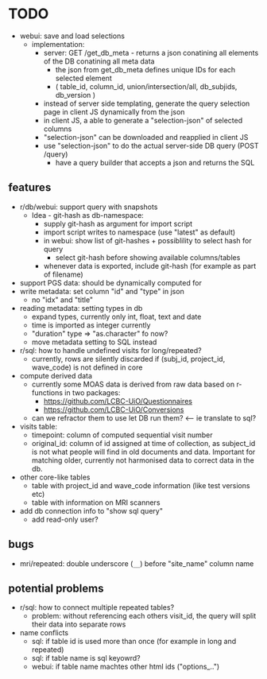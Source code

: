 # TODO
  * webui: save and load selections
    * implementation:
      * server: GET /get_db_meta - returns a json conatining all elements of the DB conatining all meta data
        * the json from get_db_meta defines unique IDs for each selected element 
        * ( table_id, column_id, union/intersection/all, db_subjids, db_version )
      * instead of server side templating, generate the query selection page in client JS dynamically from the json
      * in client JS, a able to generate a "selection-json" of selected columns
      * "selection-json" can be downloaded and reapplied in client JS
      * use "selection-json" to do the actual server-side DB query (POST /query)
        * have a query builder that accepts a json and returns the SQL
   

## features
  * r/db/webui: support query with snapshots
    * Idea - git-hash as db-namespace:
      * supply git-hash as argument for import script
      * import script writes to namespace (use "latest" as default) 
      * in webui: show list of git-hashes + possiblility to select hash for query 
        * select git-hash before showing available columns/tables
      * whenever data is exported, include git-hash (for example as part of filename)
  * support PGS data: should be dynamically computed for 
  * write metadata: set column "id" and "type" in json 
    * no "idx" and "title"
  * reading metadata: setting types in db 
    * expand types, currently only int, float, text and date
    * time is imported as integer currently
    * "duration" type => "as.character" fo now?
    * move metadata setting to SQL instead
  * r/sql: how to handle undefined visits for long/repeated?
    * currently, rows are silently discarded if (subj_id, project_id, wave_code) is not defined in core
  * compute derived data
    * currently some MOAS data is derived from raw data based on r-functions in two packages:
      * https://github.com/LCBC-UiO/Questionnaires
      * https://github.com/LCBC-UiO/Conversions
    * can we refractor them to use let DB run them? <-- ie translate to sql?
  * visits table:
    * timepoint: column of computed sequential visit number
    * original_id: column of id assigned at time of collection, as subject_id is not what people will find in old documents and data. Important for matching older, currently not harmonised data to correct data in the db.
  * other core-like tables
    * table with project_id and wave_code information (like test versions etc)
    * table with information on MRI scanners
  * add db connection info to "show sql query"
    * add read-only user?

## bugs
  * mri/repeated: double underscore (`__`) before "site_name" column name

    
## potential problems
  * r/sql: how to connect multiple repeated tables?
    * problem: without referencing each others visit_id, the query will split their data into separate rows
  * name conflicts
    * sql: if table id is used more than once (for example in long and repeated)
    * sql: if table name is sql keyowrd?
    * webui: if table name machtes other html ids ("options_..")

